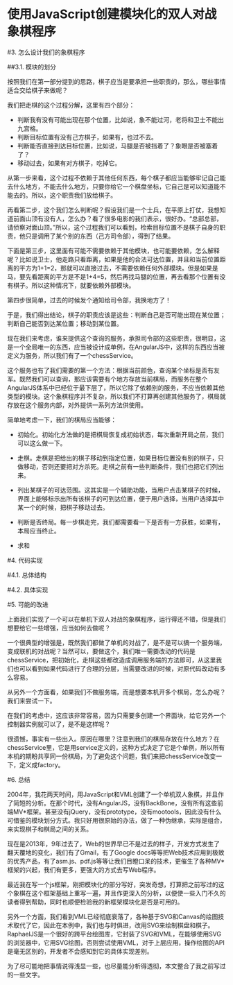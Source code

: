 使用JavaScript创建模块化的双人对战象棋程序
====

#3. 怎么设计我们的象棋程序

##3.1. 模块的划分

按照我们在第一部分提到的思路，棋子应当是要承担一些职责的，那么，哪些事情适合交给棋子来做呢？

我们把走棋的这个过程分解，这里有四个部分：

- 判断我有没有可能出现在那个位置，比如说，象不能过河，老将和卫士不能出九宫格。
- 判断目标位置有没有己方棋子，如果有，也过不去。
- 判断能否直接到达目标位置，比如说，马腿是否被挡着了？象眼是否被塞着了？
- 移动过去，如果有对方棋子，吃掉它。

从第一步来看，这个过程不依赖于其他任何东西，每个棋子都应当能够牢记自己能去什么地方，不能去什么地方，只要你给它一个棋盘坐标，它自己是可以知道能不能去的。所以，这个职责我们放给棋子。

再看第二步，这个我们怎么判断呢？假设我们是一个士兵，在平原上打仗，我想知道前面山顶有没有人，怎么办？看了很多电影的我们表示，很好办。“总部总部，请侦察对面山顶。”所以，这个过程我们可以看到，检索目标位置不是棋子自身的职责，他只是调用了某个别的东西（己方司令部），得到了结果。

下面是第三步，这里面有可能不需要依赖于其他模块，也可能要依赖，怎么解释呢？比如说卫士，他走路只看距离，如果是他的合法可达位置，并且和当前位置距离的平方为1+1=2，那就可以直接过去，不需要依赖任何外部模块。但是如果是马，要先看距离的平方是不是1+4=5，然后再找马腿的位置，再去看那个位置有没有棋子。所以这种情况下，就要依赖外部模块。

第四步很简单，过去的时候发个通知给司令部，我换地方了！

于是，我们得出结论，棋子的职责应该是这些：判断自己是否可能出现在某位置；判断自己能否到达某位置；移动到某位置。


现在我们来考虑，谁来提供这个查询的服务，承担司令部的这些职责，很明显，这是一个全局唯一的东西，应当被设计成单例，在AngularJS中，这样的东西应当被定义为服务，所以我们有了一个chessService。

这个服务也有了我们需要的第一个方法：根据当前颜色，查询某个坐标是否有友军。既然我们可以查询，那应该需要有个地方存放当前棋局，而服务在整个AngularJS体系中已经位于最下层了，所以它除了依赖别的服务，不应当依赖其他类型的模块。这个象棋程序并不复杂，所以我们不打算再创建其他服务了，棋局就存放在这个服务内部，对外提供一系列方法供使用。

简单地考虑一下，我们的棋局应当能够：

- 初始化。初始化方法做的是把棋局恢复成初始状态，每次重新开局之前，我们可以这么做一下。

- 走棋。走棋是把给出的棋子移动到指定位置，如果目标位置没有别的棋子，只做移动，否则还要把对方杀死。走棋之前有一些判断条件，我们也把它们列出来。

* 列出某棋子的可达范围。这其实是一个辅助功能，当用户点击某棋子的时候，界面上能够标示出所有该棋子的可到达位置，便于用户选择，当用户选择其中某一个的时候，把棋子移动过去。

- 判断是否终局。每一步棋走完，我们都需要看一下是否有一方获胜，如果有，本局应当终止。

- 求和

#4. 代码实现

#4.1. 总体结构

#4.2. 具体实现



#5. 可能的改进

上面我们实现了一个可以在单机下双人对战的象棋程序，运行得还不错，但是我们想要给它一些增强，应当如何去做呢？

一个很典型的增强是，既然我们都做了单机的对战了，是不是可以搞一个服务端，变成联机的对战呢？当然可以，要做这个，我们唯一需要改动的代码是chessService，把初始化，走棋这些都改造成调用服务端的方法即可，从这里我们也可以看到如果代码进行了合理的分层，当需要改进的时候，对原代码改动有多么容易。

从另外一个方面看，如果我们不做服务端，而是想要本机开多个棋局，怎么办呢？我们来尝试一下。

在我们的考虑中，这应该非常容易，因为只需要多创建一个界面块，给它另外一个控制器实例就可以了，是不是这样呢？

很遗憾，事实有一些出入。原因在哪里？注意到我们的棋局存放在什么地方？在chessService里，它是用service定义的，这种方式决定了它是个单例，所以所有本机的期盼共享同一份棋局，为了避免这个问题，我们来把chessService改变一下，定义成factory。


#6. 总结

2004年，我花两天时间，用JavaScript和VML创建了一个单机双人象棋，并且作了简短的分析。在那个时代，没有AngularJS，没有BackBone，没有所有这些前端MV*框架。甚至没有jQuery，没有prototype，没有mootools，因此没有什么可借鉴的模块划分方式。我只好用很原始的办法，做了一种伪继承，实际是组合，来实现棋子和棋局之间的关系。

现在是2013年，9年过去了，Web的世界早已不是过去的样子，开发方式发生了翻天覆地的变化，我们有了Gmail，有了Google docs等等把Web技术应用到极致的优秀产品，有了asm.js、pdf.js等等让我们目瞪口呆的技术，更催生了各种MV*框架的兴起，我们有更多，更强大的方式去写Web程序。

最近我在写一个js框架，刚把模块化的部分写好，突发奇想，打算把之前写过的这个象棋在这个框架基础上重写一遍，并且作更深入的分析，以便使一些入门不久的读者得到帮助，同时也顺便检验我的新框架模块化是否是可用的。

另外一个方面，我们看到VML已经彻底衰落了，各种基于SVG和Canvas的绘图技术取代了它，因此在本例中，我们也与时俱进，改用SVG来绘制棋盘和棋子。RaphaelJS是一个很好的跨平台绘图库，它封装了SVG和VML，在能够使用SVG的浏览器中，它用SVG绘图，否则尝试使用VML，对于上层应用，操作绘图的API是毫无区别的，开发者不会感知到它的具体实现差别。

为了尽可能地把事情说得浅显一些，也尽量能分析得透彻，本文整合了我之前写过的一些文字。